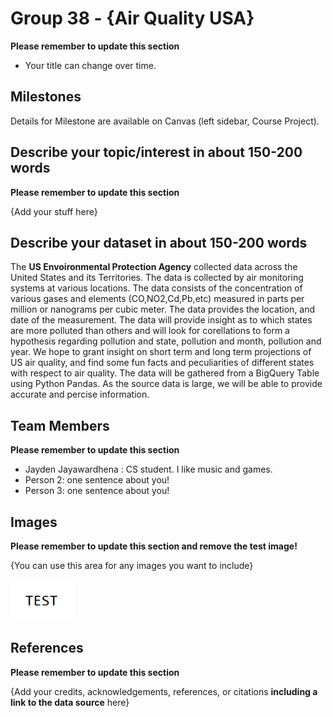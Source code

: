 # Group 38 - {Air Quality USA}

**Please remember to update this section**

- Your title can change over time.

## Milestones

Details for Milestone are available on Canvas (left sidebar, Course Project).

## Describe your topic/interest in about 150-200 words

**Please remember to update this section**

{Add your stuff here}

## Describe your dataset in about 150-200 words

The **US Envoironmental Protection Agency** collected data across the United States and its Territories. The data is collected by air monitoring systems at various locations. The data consists of the concentration of various gases and elements (CO,NO2,Cd,Pb,etc) measured in parts per million or nanograms per cubic meter. The data provides the location, and date of the measurement. The data will provide insight as to which states are more polluted than others and will look for corellations to form a hypothesis regarding pollution and state, pollution and month, pollution and year. We hope to grant insight on short term and long term projections of US air quality, and find some fun facts and peculiarities of different states with respect to air quality. The data will be gathered from a BigQuery Table using Python Pandas. As the source data is large, we will be able to provide accurate and percise information.

## Team Members

**Please remember to update this section**

- Jayden Jayawardhena : CS student. I like music and games.
- Person 2: one sentence about you!
- Person 3: one sentence about you!

## Images

**Please remember to update this section and remove the test image!**

{You can use this area for any images you want to include}

<img src ="images/test.png" width="100px">

## References

**Please remember to update this section**

{Add your credits, acknowledgements, references, or citations **including a link to the data source** here}



